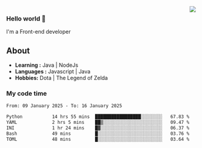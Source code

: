 <img align='right' src="https://github-readme-stats.vercel.app/api?username=jumodada&show_icons=true&theme=vue">

### Hello world 👋

I'm a Front-end developer 
    
## About
-  **Learning :** Java | NodeJs
-  **Languages :** Javascript | Java
-  **Hobbies:** Dota | The Legend of Zelda

### My code time

<!--START_SECTION:waka-->

```txt
From: 09 January 2025 - To: 16 January 2025

Python           14 hrs 55 mins  █████████████████░░░░░░░░   67.83 %
YAML             2 hrs 5 mins    ██▒░░░░░░░░░░░░░░░░░░░░░░   09.47 %
INI              1 hr 24 mins    █▓░░░░░░░░░░░░░░░░░░░░░░░   06.37 %
Bash             49 mins         █░░░░░░░░░░░░░░░░░░░░░░░░   03.76 %
TOML             48 mins         █░░░░░░░░░░░░░░░░░░░░░░░░   03.64 %
```

<!--END_SECTION:waka-->
